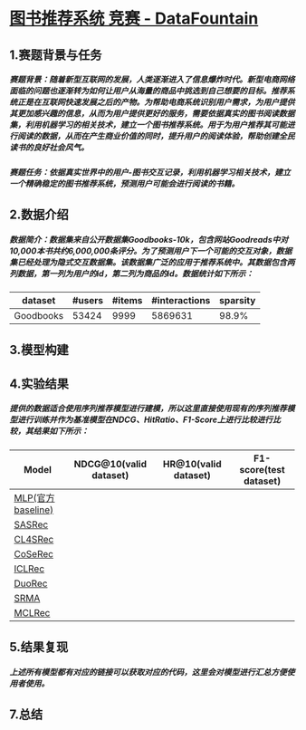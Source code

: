 

# [图书推荐系统 竞赛 - DataFountain](https://www.datafountain.cn/competitions/542)

## 1.赛题背景与任务

##### 赛题背景：随着新型互联网的发展，人类逐渐进入了信息爆炸时代。新型电商网络面临的问题也逐渐转为如何让用户从海量的商品中挑选到自己想要的目标。推荐系统正是在互联网快速发展之后的产物。为帮助电商系统识别用户需求，为用户提供其更加感兴趣的信息，从而为用户提供更好的服务，需要依据真实的图书阅读数据集，利用机器学习的相关技术，建立一个图书推荐系统。用于为用户推荐其可能进行阅读的数据，从而在产生商业价值的同时，提升用户的阅读体验，帮助创建全民读书的良好社会风气。

##### 赛题任务：依据真实世界中的用户-图书交互记录，利用机器学习相关技术，建立一个精确稳定的图书推荐系统，预测用户可能会进行阅读的书籍。

## 2.数据介绍

##### 数据简介：数据集来自公开数据集Goodbooks-10k，包含网站Goodreads中对10,000本书共约6,000,000条评分。为了预测用户下一个可能的交互对象，数据集已经处理为隐式交互数据集。该数据集广泛的应用于推荐系统中。其数据包含两列数据，第一列为用户的id，第二列为商品的id。数据统计如下所示：

| dataset   | #users | #items | #interactions | sparsity |
| --------- | ------ | ------ | ------------- | -------- |
| Goodbooks | 53424  | 9999   | 5869631       | 98.9%    |

## 3.模型构建

## 4.实验结果

##### 提供的数据适合使用序列推荐模型进行建模，所以这里直接使用现有的序列推荐模型进行训练并作为基准模型在NDCG、HitRatio、F1-Score上进行比较进行比较，其结果如下所示：

| Model                                                        | NDCG@10(valid dataset) | HR@10(valid dataset) | F1-score(test dataset) |
| ------------------------------------------------------------ | -------- | ------ | -------- |
| [MLP(官方baseline)](https://work.datafountain.cn/forum?id=563&type=2&source=1) |          |        |          |
| [SASRec](https://arxiv.org/abs/1808.09781)                   |          |        |          |
| [CL4SRec](https://arxiv.org/abs/2010.14395)                  |          |        |          |
| [CoSeRec](https://arxiv.org/abs/2108.06479)                  |          |        |          |
| [ICLRec](https://arxiv.org/pdf/2202.02519.pdf)               |          |        |          |
| [DuoRec](https://arxiv.org/abs/2110.05730)                   |          |        |          |
| [SRMA](https://arxiv.org/abs/2203.15508)                     |          |        |          |
| [MCLRec](https://github.com/QinHsiu/MCLRec)                  |          |        |          |

## 5.结果复现

##### 上述所有模型都有对应的链接可以获取对应的代码，这里会对模型进行汇总方便使用者使用。

## 7.总结



